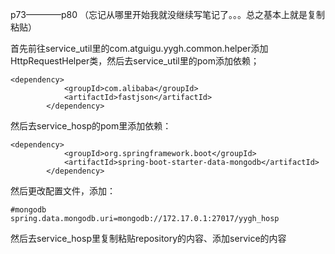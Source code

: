 p73————p80  （忘记从哪里开始我就没继续写笔记了。。。总之基本上就是复制粘贴）



首先前往service_util里的com.atguigu.yygh.common.helper添加HttpRequestHelper类，然后去service_util里的pom添加依赖；

```
<dependency>
            <groupId>com.alibaba</groupId>
            <artifactId>fastjson</artifactId>
        </dependency>
```



然后去service_hosp的pom里添加依赖：

```
<dependency>
            <groupId>org.springframework.boot</groupId>
            <artifactId>spring-boot-starter-data-mongodb</artifactId>
        </dependency>
```

然后更改配置文件，添加：

```
#mongodb
spring.data.mongodb.uri=mongodb://172.17.0.1:27017/yygh_hosp
```





然后去service_hosp里复制粘贴repository的内容、添加service的内容

